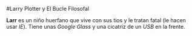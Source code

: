 
#Larry Plotter y El Bucle Filosofal

**Larr** es un niño huerfano que vive con sus tios y le tratan fatal (le hacen usar *IE*).
Tiene unas *Google Glass* y una cicatriz de un *USB* en la frente.